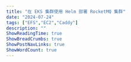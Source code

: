 ```yaml
---
title: "在 EKS 集群使用 Helm 部署 RocketMQ 集群"
date: "2024-07-24"
tags: ["EFS","EC2","Caddy"]
description: ""
ShowReadingTime: true
ShowBreadCrumbs: true
ShowPostNavLinks: true
ShowWordCount: true
---
```



